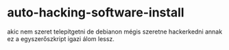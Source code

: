 # auto-hacking-software-install
akic nem szeret telepítgetni de debianon mégis szeretne hackerkedni annak ez a egyszerőszkript igazi álom lessz.
